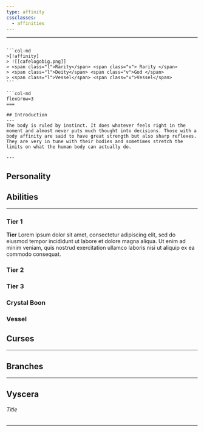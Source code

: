 ```yaml
---
type: affinity
cssclasses:
  - affinities
---
```


---

````col

```col-md
>[!affinity]
> ![[cafelogobig.png]]
> <span class="l">Rarity</span> <span class="v"> Rarity </span>
> <span class="l">Deity</span> <span class="v">God </span>
> <span class="l">Vessel</span> <span class="v">Vessel</span>
```

```col-md
flexGrow=3
===

## Introduction
---
The body is ruled by instinct. It does whatever feels right in the moment and almost never puts much thought into decisions. Those with a body affinity are said to have great strength but also sharp reflexes. They are very in tune with their bodies and sometimes stretch the limits on what the human body can actually do.

---
````

## Personality

## Abilities 
---

### Tier 1

**Tier**
Lorem ipsum dolor sit amet, consectetur adipiscing elit, sed do eiusmod tempor incididunt ut labore et dolore magna aliqua. Ut enim ad minim veniam, quis nostrud exercitation ullamco laboris nisi ut aliquip ex ea commodo consequat. 

### Tier 2


### Tier 3


### Crystal Boon


### Vessel


## Curses
---

## Branches
---

## Vyscera
######  Title
----
